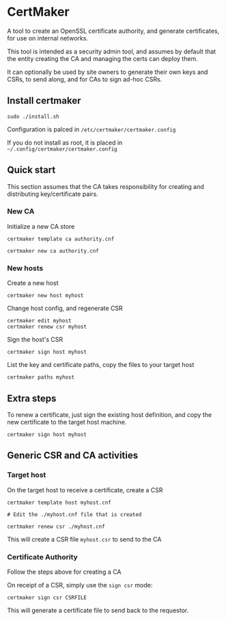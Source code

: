 # CertMaker

A tool to create an OpenSSL certificate authority, and generate certificates, for use on internal networks.

This tool is intended as a security admin tool, and assumes by default that the entity creating the CA and managing the certs can deploy them.

It can optionally be used by site owners to generate their own keys and CSRs, to send along, and for CAs to sign ad-hoc CSRs.

## Install certmaker

	sudo ./install.sh

Configuration is palced in `/etc/certmaker/certmaker.config`

If you do not install as root, it is placed in `~/.config/certmaker/certmaker.config`

## Quick start

This section assumes that the CA takes responsibility for creating and distributing key/certificate pairs.

### New CA

Initialize a new CA store

	certmaker template ca authority.cnf

	certmaker new ca authority.cnf

### New hosts

Create a new host

	certmaker new host myhost

Change host config, and regenerate CSR

	certmaker edit myhost
	certmaker renew csr myhost

Sign the host's CSR

	certmaker sign host myhost

List the key and certificate paths, copy the files to your target host

	certmaker paths myhost

## Extra steps

To renew a certificate, just sign the existing host definition, and copy the new certificate to the target host machine.

	certmaker sign host myhost

## Generic CSR and CA activities

### Target host

On the target host to receive a certificate, create a CSR

	certmaker template host myhost.cnf

	# Edit the ./myhost.cnf file that is created
	
	certmaker renew csr ./myhost.cnf

This will create a CSR file `myhost.csr` to send to the CA

### Certificate Authority

Follow the steps above for creating a CA

On receipt of a CSR, simply use the `sign csr` mode:

	certmaker sign csr CSRFILE

This will generate a certificate file to send back to the requestor.

